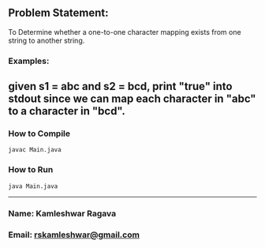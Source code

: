 ## Problem Statement: 
To Determine whether a one-to-one character mapping exists from one string to another string.
### Examples:
given s1 = abc and s2 = bcd, print "true" into stdout since we can map each
character in "abc" to a character in "bcd".
---------------------------------------------------------------------------------------------
### How to Compile
```commandline
javac Main.java
```
### How to Run
```commandline
java Main.java
```
----------------------------------------------------------------------------------------------
###  Name: Kamleshwar Ragava
### Email: rskamleshwar@gmail.com